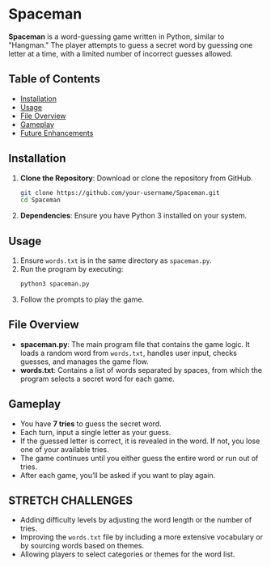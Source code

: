 # Spaceman

**Spaceman** is a word-guessing game written in Python, similar to "Hangman." The player attempts to guess a secret word by guessing one letter at a time, with a limited number of incorrect guesses allowed.

## Table of Contents
- [Installation](#installation)
- [Usage](#usage)
- [File Overview](#file-overview)
- [Gameplay](#gameplay)
- [Future Enhancements](#future-enhancements)

## Installation

1. **Clone the Repository**: Download or clone the repository from GitHub.
   ```bash
   git clone https://github.com/your-username/Spaceman.git
   cd Spaceman
   ```

2. **Dependencies**: Ensure you have Python 3 installed on your system.

## Usage

1. Ensure `words.txt` is in the same directory as `spaceman.py`.
2. Run the program by executing:
   ```bash
   python3 spaceman.py
   ```
3. Follow the prompts to play the game.

## File Overview

- **spaceman.py**: The main program file that contains the game logic. It loads a random word from `words.txt`, handles user input, checks guesses, and manages the game flow.
- **words.txt**: Contains a list of words separated by spaces, from which the program selects a secret word for each game.

## Gameplay

- You have **7 tries** to guess the secret word.
- Each turn, input a single letter as your guess.
- If the guessed letter is correct, it is revealed in the word. If not, you lose one of your available tries.
- The game continues until you either guess the entire word or run out of tries.
- After each game, you’ll be asked if you want to play again.

## STRETCH CHALLENGES

- Adding difficulty levels by adjusting the word length or the number of tries.
- Improving the `words.txt` file by including a more extensive vocabulary or by sourcing words based on themes.
- Allowing players to select categories or themes for the word list.

